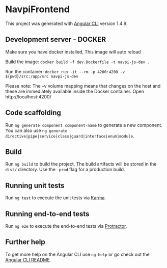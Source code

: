 # NavpiFrontend

This project was generated with [Angular CLI](https://github.com/angular/angular-cli) version 1.4.9.

## Development server - DOCKER
Make sure you have docker installed, This image will auto reload

Build the image: 
`docker build -f dev.Dockerfile -t navpi-js-dev .`

Run the container: 
`docker run -it --rm -p 4200:4200 -v ${pwd}/src:/app/src navpi-js-dev`

Please note: The –v volume mapping means that changes on the host and these are immediately available inside the Docker container. Open http://localhost:4200/ 

## Code scaffolding

Run `ng generate component component-name` to generate a new component. You can also use `ng generate directive|pipe|service|class|guard|interface|enum|module`.

## Build

Run `ng build` to build the project. The build artifacts will be stored in the `dist/` directory. Use the `-prod` flag for a production build.

## Running unit tests

Run `ng test` to execute the unit tests via [Karma](https://karma-runner.github.io).

## Running end-to-end tests

Run `ng e2e` to execute the end-to-end tests via [Protractor](http://www.protractortest.org/).

## Further help

To get more help on the Angular CLI use `ng help` or go check out the [Angular CLI README](https://github.com/angular/angular-cli/blob/master/README.md).
